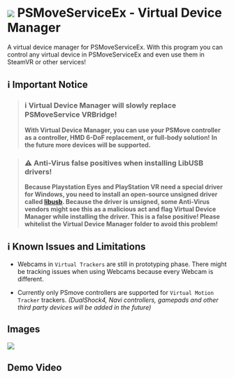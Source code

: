 # ![](https://github.com/user-attachments/assets/c21f7b9b-e65f-4250-897b-b4ffbbf705f8) PSMoveServiceEx - Virtual Device Manager
A virtual device manager for PSMoveServiceEx.
With this program you can control any virtual device in PSMoveServiceEx and even use them in SteamVR or other services!

 ## ℹ️  Important Notice

 > ### ℹ️ Virtual Device Manager will slowly replace PSMoveService VRBridge!
 > **With Virtual Device Manager, you can use your PSMove controller as a controller, HMD 6-DoF replacement, or full-body solution!**
**In the future more devices will be supported.**

 > ### ⚠️ Anti-Virus false positives when installing LibUSB drivers!
 > **Because Playstation Eyes and PlayStation VR need a special driver for Windows, you need to install an open-source unsigned driver called [libusb](https://github.com/pbatard/libwdi). Because the driver is unsigned, some Anti-Virus vendors might see this as a malicious act and flag Virtual Device Manager while installing the driver. This is a false positive! Please whitelist the Virtual Device Manager folder to avoid this problem!**

## ℹ️ Known Issues and Limitations
- Webcams in ``Virtual Trackers`` are still in prototyping phase. There might be tracking issues when using Webcams because every Webcam is different.

- Currently only PSmove controllers are supported for ``Virtual Motion Tracker`` trackers.
*(DualShock4, Navi controllers, gamepads and other third party devices will be added in the future)*

 
## Images

![](https://github.com/Timocop/PSMoveServiceEx-Virtual-Device-Manager/assets/22834512/c6bfcddd-7cda-477f-87cd-fb48e9b1d9ee)

 ## Demo Video
 
[](https://github.com/Timocop/PSMoveServiceEx-Virtual-Device-Manager/assets/22834512/e664c4d5-7dd6-4955-bbc7-20a91b2a3503)
